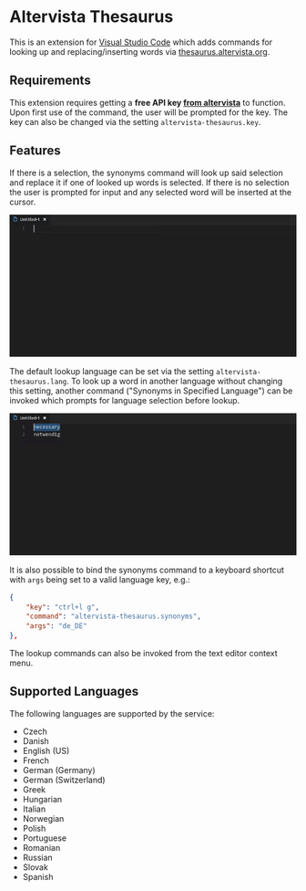 # Altervista Thesaurus

This is an extension for [Visual Studio Code](https://code.visualstudio.com/) which adds commands for looking up and replacing/inserting words via [thesaurus.altervista.org](http://thesaurus.altervista.org).

## Requirements

This extension requires getting a **free API key [from altervista](http://thesaurus.altervista.org/mykey)** to function. Upon first use of the command, the user will be prompted for the key. The key can also be changed via the setting `altervista-thesaurus.key`.

## Features

If there is a selection, the synonyms command will look up said selection and replace it if one of looked up words is selected. If there is no selection the user is prompted for input and any selected word will be inserted at the cursor.

![basic lookup](./readme-files/basic-lookup.gif)

The default lookup language can be set via the setting `altervista-thesaurus.lang`. To look up a word in another language without changing this setting, another command ("Synonyms in Specified Language") can be invoked which prompts for language selection before lookup.

![language lookup](./readme-files/language-lookup.gif)

It is also possible to bind the synonyms command to a keyboard shortcut with `args` being set to a valid language key, e.g.:

```json
{
    "key": "ctrl+l g",
    "command": "altervista-thesaurus.synonyms",
    "args": "de_DE"
},
```

The lookup commands can also be invoked from the text editor context menu.

## Supported Languages

The following languages are supported by the service:

- Czech
- Danish
- English (US)
- French
- German (Germany)
- German (Switzerland)
- Greek
- Hungarian
- Italian
- Norwegian
- Polish
- Portuguese
- Romanian
- Russian
- Slovak
- Spanish
